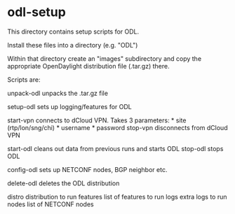# odl-setup
This directory contains setup scripts for ODL.

Install these files into a directory (e.g. "ODL")

Within that directory create an "images" subdirectory and copy the appropriate OpenDaylight distribution file (.tar.gz) there.

Scripts are:

unpack-odl	unpacks the .tar.gz file

setup-odl	sets up logging/features for ODL

start-vpn	connects to dCloud VPN.  Takes 3 parameters:
		* site (rtp/lon/sng/chi)
		* username
		* password
stop-vpn	disconnects from dCloud VPN

start-odl	cleans out data from previous runs and starts ODL
stop-odl	stops ODL

config-odl	sets up NETCONF nodes, BGP neighbor etc.

delete-odl	deletes the ODL distribution

distro		distribution to run
features	list of features to run
logs		extra logs to run
nodes		list of NETCONF nodes
